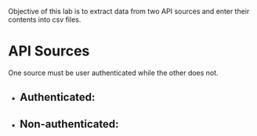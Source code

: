 Objective of this lab is to extract data from two API sources and enter their contents into csv files.

# API Sources 

One source must be user authenticated while the other does not. 

- Authenticated:
	- 
- Non-authenticated:
	- 
